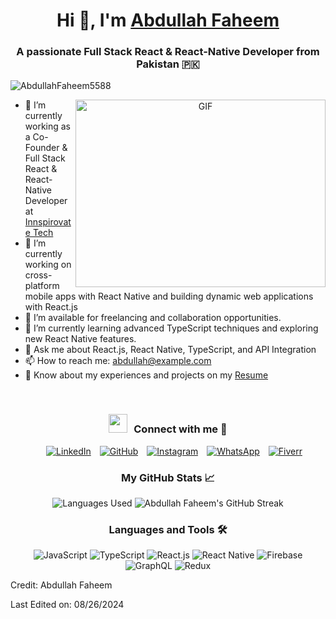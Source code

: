 <h1 align="center">Hi 👋, I'm <a href="https://github.com/AbdullahFaheem5588" target="blank">Abdullah Faheem</a></h1>
<h3 align="center">A passionate Full Stack React & React-Native Developer from Pakistan 🇵🇰</h3>

<p align="left"> <img src="https://komarev.com/ghpvc/?username=AbdullahFaheem5588&label=Profile%20views&color=0e75b6&style=flat" alt="AbdullahFaheem5588" /> </p>

<a target="_blank" align="center">
  <img align="right" top="500" height="300" width="400" alt="GIF" src="https://media.giphy.com/media/SWoSkN6DxTszqIKEqv/giphy.gif">
</a>

- 🔭 I’m currently working as a Co-Founder & Full Stack React & React-Native Developer at <a href="https://innspirovatetech.com/" target="blank">Innspirovate Tech</a>
- 🌱 I’m currently working on cross-platform mobile apps with React Native and building dynamic web applications with React.js
- 🤝 I’m available for freelancing and collaboration opportunities.
- 🌱 I’m currently learning advanced TypeScript techniques and exploring new React Native features.
- 💬 Ask me about React.js, React Native, TypeScript, and API Integration
- 📫 How to reach me: [abdullah@example.com](mailto:abdullah@example.com)
- 📄 Know about my experiences and projects on my [Resume](https://abdullahfaheem5588.github.io/My-Resume/Abdullah%20Faheem%20Resume.pdf)

<br/>
<h3 align="center" > <img src="https://media.giphy.com/media/iY8CRBdQXODJSCERIr/giphy.gif" width="30" height="30" style="margin-right: 10px;">Connect with me 🤝 </h3>

<p align="center">
 <div align="center" class="icons-social" style="margin-left: 10px;">
        <a style="margin-left: 10px;" target="_blank" href="https://www.linkedin.com/in/abdullahfaheem02/">
            <img src="https://img.icons8.com/doodle/40/000000/linkedin--v2.png" alt="LinkedIn"></a>
        <a style="margin-left: 10px;" target="_blank" href="https://github.com/AbdullahFaheem5588">
            <img src="https://img.icons8.com/doodle/40/000000/github--v1.png" alt="GitHub"></a>
        <a style="margin-left: 10px;" target="_blank" href="https://www.instagram.com/abdullah.faheem02/">
            <img src="https://img.icons8.com/doodle/40/000000/instagram-new--v2.png" alt="Instagram"></a>
        <a style="margin-left: 10px;" target="_blank" href="https://api.whatsapp.com/send/?phone=923345207788">
            <img src="https://img.icons8.com/doodle/40/000000/whatsapp--v2.png" alt="WhatsApp"></a>
        <a style="margin-left: 10px;" target="_blank" href="https://www.fiverr.com/s/kL5BqqW">
            <img src="https://img.icons8.com/?size=40&id=ngc6JsBomclm&format=png&color=000000" alt="Fiverr"></a>
    </div>
</p>

<h3 align="center">My GitHub Stats 📈</h3>
<p align="center">
  <img src="https://github-readme-stats.vercel.app/api/top-langs/?username=AbdullahFaheem5588&layout=compact&cache_seconds=86400" alt="Languages Used" />
  <img src="https://github-readme-streak-stats.herokuapp.com/?user=AbdullahFaheem5588&theme=radical" alt="Abdullah Faheem's GitHub Streak" />
</p>

<h3 align="center">Languages and Tools 🛠️</h3>
<p align="center">
  <img src="https://img.shields.io/badge/JavaScript-ES6+-yellow?style=for-the-badge&logo=javascript" alt="JavaScript" />
  <img src="https://img.shields.io/badge/TypeScript-Advanced-blue?style=for-the-badge&logo=typescript" alt="TypeScript" />
  <img src="https://img.shields.io/badge/React.js-React-blue?style=for-the-badge&logo=react" alt="React.js" />
  <img src="https://img.shields.io/badge/React_Native-React%20Native-blue?style=for-the-badge&logo=react" alt="React Native" />
  <img src="https://img.shields.io/badge/Firebase-Real%20Time%20Database-yellow?style=for-the-badge&logo=firebase" alt="Firebase" />
  <img src="https://img.shields.io/badge/GraphQL-API%20Integration-blue?style=for-the-badge&logo=graphql" alt="GraphQL" />
  <img src="https://img.shields.io/badge/Redux-State%20Management-blue?style=for-the-badge&logo=redux" alt="Redux" />
</p>

Credit: Abdullah Faheem

Last Edited on: 08/26/2024

